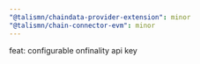 ```yaml
---
"@talismn/chaindata-provider-extension": minor
"@talismn/chain-connector-evm": minor
---
```


feat: configurable onfinality api key
